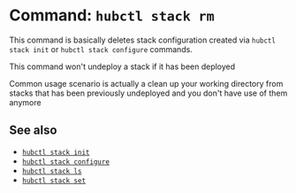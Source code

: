 # Command: `hubctl stack rm`

This command is basically deletes stack configuration created via `hubctl stack init` or `hubctl stack configure` commands.

This command won't undeploy a stack if it has been deployed

Common usage scenario is actually a clean up your working directory from stacks that has been previously undeployed and you don't have use of them anymore

## See also

* [`hubctl stack init`](hub-stack-init.md)
* [`hubctl stack configure`](hub-stack-configure.md)
* [`hubctl stack ls`](hub-stack-ls.md)
* [`hubctl stack set`](hub-stack-set.md)
